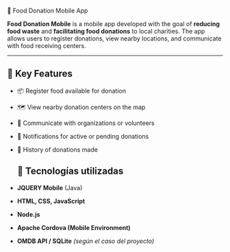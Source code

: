 🍱 Food Donation Mobile App

**Food Donation Mobile** is a mobile app developed with the goal of **reducing food waste** and **facilitating food donations** to local charities. 
The app allows users to register donations, view nearby locations, and communicate with food receiving centers.

---

## 🚀 Key Features

- 📦 Register food available for donation
- 🗺️ View nearby donation centers on the map
- 💬 Communicate with organizations or volunteers
- 🔔 Notifications for active or pending donations
- 🧾 History of donations made

  ## 🧰 Tecnologías utilizadas

- **JQUERY Mobile** (Java)
- **HTML, CSS, JavaScript**
- **Node.js**
- **Apache Cordova (Mobile Environment)** 
- **OMDB API / SQLite** *(según el caso del proyecto)*
